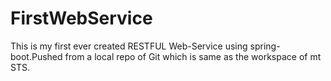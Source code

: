 # FirstWebService
This is my first ever created RESTFUL Web-Service using spring-boot.Pushed from a local repo of Git which is same as the workspace of mt STS.
